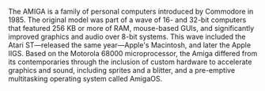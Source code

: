 The AMIGA is a family of personal computers introduced by Commodore in 1985. The original model was part of a wave of 16- and 32-bit computers that featured 256 KB or more of RAM, mouse-based GUIs, and significantly improved graphics and audio over 8-bit systems. This wave included the Atari ST—released the same year—Apple's Macintosh, and later the Apple IIGS. Based on the Motorola 68000 microprocessor, the Amiga differed from its contemporaries through the inclusion of custom hardware to accelerate graphics and sound, including sprites and a blitter, and a pre-emptive multitasking operating system called AmigaOS.
